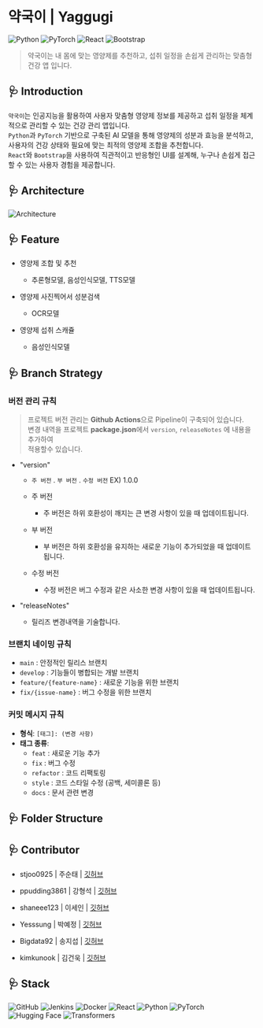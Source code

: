 # 약국이 | Yaggugi
![Python](https://img.shields.io/badge/Python-v3.10.8-3776AB?style=for-the-badge&logo=python&logoColor=white)
![PyTorch](https://img.shields.io/badge/PyTorch-v2.1.0-EE4C2C?style=for-the-badge&logo=pytorch&logoColor=white)
![React](https://img.shields.io/badge/React-v18.3.1-61DAFB?style=for-the-badge&logo=react&logoColor=white)
![Bootstrap](https://img.shields.io/badge/Bootstrap-v5.3.1-7952B3?style=for-the-badge&logo=bootstrap&logoColor=white)

> 약국이는 내 몸에 맞는 영양제를 추천하고, 섭취 일정을 손쉽게 관리하는 맞춤형 건강 앱 입니다.

## 🩺 **Introduction**

```약국이```는 인공지능을 활용하여 사용자 맞춤형 영양제 정보를 제공하고 섭취 일정을 체계적으로 관리할 수 있는 건강 관리 앱입니다.<br />
```Python```과 ```PyTorch``` 기반으로 구축된 AI 모델을 통해 영양제의 성분과 효능을 분석하고,<br />
사용자의 건강 상태와 필요에 맞는 최적의 영양제 조합을 추천합니다.<br />
```React```와 ```Bootstrap```을 사용하여 직관적이고 반응형인 UI를 설계해, 누구나 손쉽게 접근할 수 있는 사용자 경험을 제공합니다.<br />

## 🩺 **Architecture**

![Architecture](https://github.com/user-attachments/assets/3d833756-c761-4cbd-9500-84ad59113859)

## 🩺 **Feature**
+ 영양제 조합 및 추천
  + 추론형모델, 음성인식모델, TTS모델

+ 영양제 사진찍어서 성분검색
  + OCR모델

+ 영양제 섭취 스캐쥴
  + 음성인식모델

## 🩺 **Branch Strategy**

### 버전 관리 규칙
> 프로젝트 버전 관리는 **Github Actions**으로 Pipeline이 구축되어 있습니다.<br />
> 변경 내역을 프로젝트 **package.json**에서 `version`, `releaseNotes` 에 내용을 추가하여<br />
> 적용할수 있습니다.

- "version"
  - `주 버전` . `부 버전` . `수정 버전` EX) 1.0.0
    
  - 주 버전
    - 주 버전은 하위 호환성이 깨지는 큰 변경 사항이 있을 때 업데이트됩니다.
      
  - 부 버전
    - 부 버전은 하위 호환성을 유지하는 새로운 기능이 추가되었을 때 업데이트됩니다.
      
  - 수정 버전
    - 수정 버전은 버그 수정과 같은 사소한 변경 사항이 있을 때 업데이트됩니다.

- "releaseNotes"
  - 릴리즈 변경내역을 기술합니다. 

### 브랜치 네이밍 규칙

- `main` : 안정적인 릴리스 브랜치
- `develop` : 기능들이 병합되는 개발 브랜치
- `feature/{feature-name}` : 새로운 기능을 위한 브랜치
- `fix/{issue-name}` : 버그 수정을 위한 브랜치

### 커밋 메시지 규칙

- **형식**: `[태그]: (변경 사항)`
- **태그 종류**:
  - `feat` : 새로운 기능 추가
  - `fix` : 버그 수정
  - `refactor` : 코드 리팩토링
  - `style` : 코드 스타일 수정 (공백, 세미콜론 등)
  - `docs` : 문서 관련 변경

## 🩺 **Folder Structure**

## 🩺 **Contributor**

- stjoo0925 | 주순태 | [깃허브](https://github.com/Stjoo0925)

- ppudding3861 | 강형석 | [깃허브](https://github.com/ppudding3861)

- shaneee123 | 이세인 | [깃허브](https://github.com/shaneee123)

- Yesssung | 박예정 | [깃허브](https://github.com/Yesssung)

- Bigdata92 | 송지섭 | [깃허브](https://github.com/Bigdata92)

- kimkunook | 김건욱 | [깃허브](https://github.com/kimkunook)

## 🩺 **Stack**
![GitHub](https://img.shields.io/badge/GitHub-181717?style=for-the-badge&logo=github&logoColor=white)
![Jenkins](https://img.shields.io/badge/Jenkins-D24939?style=for-the-badge&logo=jenkins&logoColor=white)
![Docker](https://img.shields.io/badge/Docker-2496ED?style=for-the-badge&logo=docker&logoColor=white)
![React](https://img.shields.io/badge/React-61DAFB?style=for-the-badge&logo=react&logoColor=white)
![Python](https://img.shields.io/badge/Python-3776AB?style=for-the-badge&logo=python&logoColor=white)
![PyTorch](https://img.shields.io/badge/PyTorch-EE4C2C?style=for-the-badge&logo=pytorch&logoColor=white)
![Hugging Face](https://img.shields.io/badge/Hugging%20Face-FFD300?style=for-the-badge&logo=huggingface&logoColor=black)
![Transformers](https://img.shields.io/badge/Transformers-FFD300?style=for-the-badge&logo=huggingface&logoColor=black)
